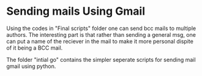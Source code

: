 # Sending mails Using Gmail
Using the codes in "Final scripts" folder one can send bcc mails to multiple authors. 
The interesting part is that rather than sending a general msg, one can put a name of the reciever in the mail to make it more personal 
dispite of it being a BCC mail.

The folder "intial go" contains the simpler seperate scripts for sending mail gmail using python.

